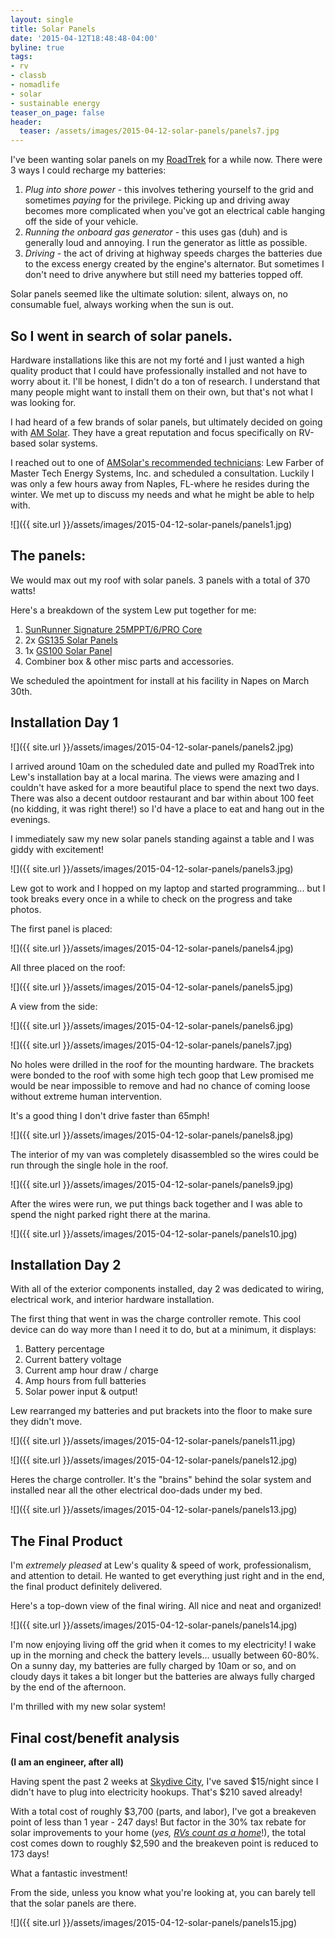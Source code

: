 ```yaml
---
layout: single
title: Solar Panels
date: '2015-04-12T18:48:48-04:00'
byline: true
tags:
- rv
- classb
- nomadlife
- solar
- sustainable energy
teaser_on_page: false
header:
  teaser: /assets/images/2015-04-12-solar-panels/panels7.jpg
---
```


I've been wanting solar panels on my [RoadTrek](http://www.roadtrek.com/) for a
while now. There were 3 ways I could recharge my batteries:

1.  _Plug into shore power_ - this involves tethering yourself to the grid and
sometimes _paying_ for the privilege. Picking up and driving away becomes more
complicated when you've got an electrical cable hanging off the side of your vehicle.
2.  _Running the onboard gas generator_ - this uses gas (duh) and is generally loud and annoying. I run the generator as little as possible.
3.  _Driving_ - the act of driving at highway speeds charges the batteries due to the excess energy created by the engine's alternator. But sometimes I don't need to drive anywhere but still need my batteries topped off.

Solar panels seemed like the ultimate solution: silent, always on, no consumable fuel, always working when the sun is out.

## So I went in search of solar panels.

Hardware installations like this are not my forté and I just wanted a high quality product that I could have professionally installed and not have to worry about it. I'll be honest, I didn't do a ton of research. I understand that many people might want to install them on their own, but that's not what I was looking for.

I had heard of a few brands of solar panels, but ultimately decided on going with [AM Solar](http://www.amsolar.com/). They have a great reputation and focus specifically on RV-based solar systems.

I reached out to one of [AMSolar's recommended technicians](http://www.amsolar.com/home/amr/smartlist_47/find_a_dealer.html): Lew Farber of Master Tech Energy Systems, Inc. and scheduled a consultation. Luckily I was only a few hours away from Naples, FL-where he resides during the winter. We met up to discuss my needs and what he might be able to help with.  

![]({{ site.url }}/assets/images/2015-04-12-solar-panels/panels1.jpg)

## The panels:

We would max out my roof with solar panels. 3 panels with a total of 370 watts!

Here's a breakdown of the system Lew put together for me:

1.  [SunRunner Signature 25MPPT/6/PRO Core](http://www.amsolar.com/home/amr/page_196_68/sunrunner_signature_25mppt6pro_core.html)
2.  2x [GS135 Solar Panels](http://www.amsolar.com/home/amr/page_255_20/gs135_solar_panel.html)
3.  1x [GS100 Solar Panel](http://www.amsolar.com/home/amr/page_13_20/gs100_solar_panel.html)
4.  Combiner box & other misc parts and accessories.

We scheduled the apointment for install at his facility in Napes on March 30th.

## Installation Day 1

![]({{ site.url }}/assets/images/2015-04-12-solar-panels/panels2.jpg)

I arrived around 10am on the scheduled date and pulled my RoadTrek into Lew's installation bay at a local marina. The views were amazing and I couldn't have asked for a more beautiful place to spend the next two days. There was also a decent outdoor restaurant and bar within about 100 feet (no kidding, it was right there!) so I'd have a place to eat and hang out in the evenings.

I immediately saw my new solar panels standing against a table and I was giddy with excitement!

![]({{ site.url }}/assets/images/2015-04-12-solar-panels/panels3.jpg)

Lew got to work and I hopped on my laptop and started programming... but I took breaks every once in a while to check on the progress and take photos.

The first panel is placed:

![]({{ site.url }}/assets/images/2015-04-12-solar-panels/panels4.jpg)

All three placed on the roof:

![]({{ site.url }}/assets/images/2015-04-12-solar-panels/panels5.jpg)

A view from the side:

![]({{ site.url }}/assets/images/2015-04-12-solar-panels/panels6.jpg)

![]({{ site.url }}/assets/images/2015-04-12-solar-panels/panels7.jpg)

No holes were drilled in the roof for the mounting hardware. The brackets were bonded to the roof with some high tech goop that Lew promised me would be near impossible to remove and had no chance of coming loose without extreme human
intervention.

It's a good thing I don't drive faster than 65mph!  

![]({{ site.url }}/assets/images/2015-04-12-solar-panels/panels8.jpg)

The interior of my van was completely disassembled so the wires could be run through the single hole in the roof.

![]({{ site.url }}/assets/images/2015-04-12-solar-panels/panels9.jpg)

After the wires were run, we put things back together and I was able to spend the night parked right there at the marina.

![]({{ site.url }}/assets/images/2015-04-12-solar-panels/panels10.jpg)

## Installation Day 2

With all of the exterior components installed, day 2 was dedicated to wiring, electrical work, and interior hardware installation.

The first thing that went in was the charge controller remote. This cool device can do way more than I need it to do, but at a minimum, it displays:

1. Battery percentage
2. Current battery voltage
3. Current amp hour draw / charge
4. Amp hours from full batteries
5. Solar power input & output!

Lew rearranged my batteries and put brackets into the floor to make sure they didn't move.

![]({{ site.url }}/assets/images/2015-04-12-solar-panels/panels11.jpg)

![]({{ site.url }}/assets/images/2015-04-12-solar-panels/panels12.jpg)

Heres the charge controller. It's the "brains" behind the solar system and installed near all the other electrical doo-dads under my bed.

![]({{ site.url }}/assets/images/2015-04-12-solar-panels/panels13.jpg)

## The Final Product

I'm _extremely pleased_ at Lew's quality & speed of work, professionalism, and attention to detail. He wanted to get everything just right and in the end, the final product definitely delivered.

Here's a top-down view of the final wiring. All nice and neat and organized!

![]({{ site.url }}/assets/images/2015-04-12-solar-panels/panels14.jpg)

I'm now enjoying living off the grid when it comes to my electricity! I wake up in the morning and check the battery levels... usually between 60-80%. On a sunny day, my batteries are fully charged by 10am or so, and on cloudy days it takes a bit longer but the batteries are always fully charged by the end of the afternoon.

I'm thrilled with my new solar system!

## Final cost/benefit analysis

**(I am an engineer, after all)**

Having spent the past 2 weeks at [Skydive City](http://skydivecity.com/), I've saved $15/night since I didn't  have to plug into electricity hookups. That's $210 saved already!

With a total cost of roughly $3,700 (parts, and labor), I've got a breakeven point of less than 1 year - 247 days! But factor in the 30% tax rebate for solar improvements to your home (_yes, [RVs count as a home](http://www.amsolar.com/home/amr/page_59/taxcredit.html)_!), the total cost comes down to roughly $2,590 and the breakeven point is reduced to 173 days!

What a fantastic investment!

From the side, unless you know what you're looking at, you can barely tell that the solar panels are there.

![]({{ site.url }}/assets/images/2015-04-12-solar-panels/panels15.jpg)
